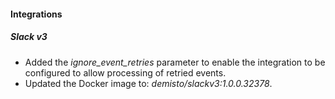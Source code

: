 
#### Integrations
##### Slack v3
- Added the *ignore_event_retries* parameter to enable the integration to be configured to allow processing of retried events. 
- Updated the Docker image to: *demisto/slackv3:1.0.0.32378*.
